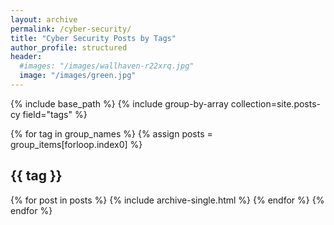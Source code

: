 ```yaml
---
layout: archive
permalink: /cyber-security/
title: "Cyber Security Posts by Tags"
author_profile: structured
header:
  #images: "/images/wallhaven-r22xrq.jpg"
  image: "/images/green.jpg"
---
```


{% include base_path %}
{% include group-by-array collection=site.posts-cy field="tags" %}

{% for tag in group_names %}
  {% assign posts = group_items[forloop.index0] %}
  <h2 id="{{ tag | slugify }}" class="archive__subtitle">{{ tag }}</h2>
  {% for post in posts %}
    {% include archive-single.html %}
  {% endfor %}
{% endfor %}
